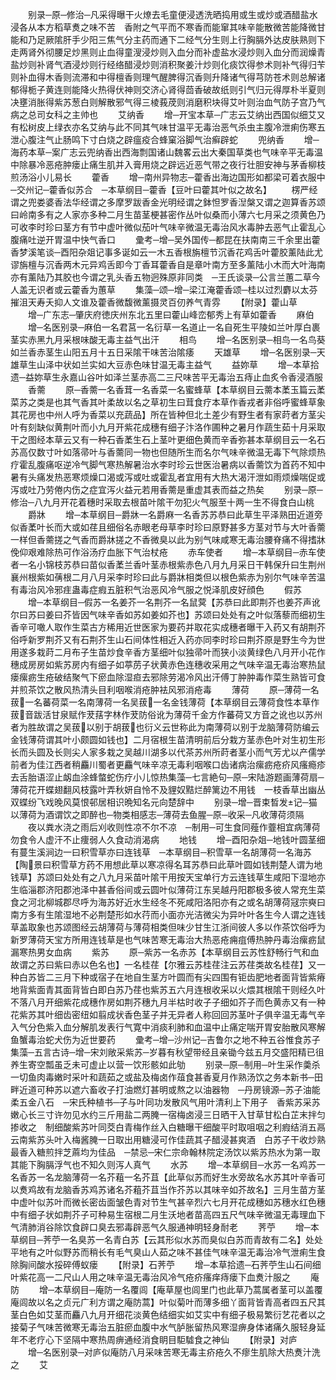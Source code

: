 <!-- { "loadSidebar": true } -->
　　别录─原─修治─凡采得曝干火燎去毛童便浸透洗晒捣用或生或炒或酒醋盐水浸各从本方稻草煑之味不苦　香附之气平而不寒香而能窜其味辛能散微苦能降微甘能和乃足厥隂肝手少阳三焦气分主药而通下二经气分生则上行胸膈外达皮肤熟则下走两肾外彻腰足炒黑则止血得童溲浸炒则入血分而补虚盐水浸炒则入血分而润燥青盐炒则补肾气酒浸炒则行经络醋浸炒则消积聚姜汁炒则化痰饮得参术则补气得归苄则补血得木香则流滞和中得檀香则理气醒脾得沉香则升降诸气得芎防苍术则总解诸郁得栀子黄连则能降火热得伏神则交济心肾得茴香破故纸则引气归元得厚朴半夏则决壅消胀得紫苏葱白则解散邪气得三棱莪荗则消磨积块得艾叶则治血气防子宫乃气病之总司女科之主帅也
　　艾纳香
　　增─开宝本草─广志云艾纳出西国似细艾又有松树皮上绿衣亦名艾纳与此不同其气味甘温平无毒治恶气杀虫主腹冷泄痢伤寒五泄心腹注气止肠鸣下寸白烧之辟瘟疫合蜂窠浴脚气治癣辟蛇
　　兜纳香
　　增─海药本草─案广志云兜纳香出西海剽国诸山魏畧云出大秦国草类也气味辛平无毒温中除暴冷恶疮肿瘘止痛生肌并入膏用烧之辟远近恶气带之夜行壮胆安神与茅香柳枝煎汤浴小儿易长
　　藿香
　　增─南州异物志─藿香出海边国形如都梁可着衣服中─交州记─藿香似苏合　─本草纲目─藿香【豆叶曰藿其叶似之故名】
　　楞严经谓之兜娄婆香法华经谓之多摩罗跋香金光明经谓之鉢怛罗香湼槃又谓之迦算香苏颂曰岭南多有之人家亦多种二月生苗茎梗甚密作丛叶似桑而小薄六七月采之须黄色乃可收李时珍曰茎方有节中虚叶微似茄叶气味辛微温无毒治风水毒肿去恶气止霍乱心腹痛吐逆开胃温中快气香口
　　彚考─增─吴外国传─都昆在扶南南三千余里出藿香梦溪笔谈─酉阳杂爼记事多诞如云一木五香根旃檀节沉香花鸡舌叶藿胶薰陆此尤谬旃檀与沉香两木元异鸡舌即今丁香耳藿香自是章叶南方至多薰陆小木而大叶海南亦有薰陆乃其胶也今谓之乳头香五物迥殊原非同类　─王氏谈录─公言兰蕙二草今人盖无识者或云藿香为蕙草
　　集藻─颂─增─梁江淹藿香颂─桂以过烈麝以太芬摧沮天寿夭抑人文谁及藿香微馥微薰摄灵百仞养气青雰
　　【附录】藿山草
　　增─广东志─肇庆府徳庆州东北五里曰藿山峰峦郁秀上有草如藿香
　　麻伯
　　增─名医别录─麻伯一名君莒一名衍草一名道止一名自死生平陵如兰叶厚白裹茎实赤黑九月采根味酸无毒主益气出汗
　　相鸟
　　增─名医别录─相鸟一名鸟葵如兰香赤茎生山阳五月十五日采隂干味苦治隂痿
　　天雄草
　　增─名医别录─天雄草生山泽中状如兰实如大豆赤色味甘温无毒主益气
　　益妳草
　　增─本草拾遗─益妳草生永嘉山谷叶如泽兰茎赤高二三尺味苦平无毒治五痔止血炙令香浸酒服
　　香薷
　　原─香薷一名香茸一名香菜一名蜜蜂草【本草纲目云薷本葇玉篇云葇菜苏之类是也其气香其叶柔故以名之草初生曰茸食疗本草作香戎者非俗呼蜜蜂草象其花房也中州人呼为香菜以充蔬品】所在皆种但北土差少有野生者有家莳者方茎尖叶有刻缺似黄荆叶而小九月开紫花成穗有细子汴洛作圃种之暑月作蔬生茹十月采取干之图经本草云又有一种石香葇生石上茎叶更细色黄而辛香弥甚本草纲目云一名石苏高仅数寸叶如落帚叶与香薷同一物也但随所生而名尔气味辛微温无毒下气除烦热疗霍乱腹痛呕逆冷气脚气寒热解暑治水李时珍云世医治暑病以香薷饮为首药不知中暑有头痛发热恶寒烦燥口渴或泻或吐或霍乱者宜用有大热大渴汗泄如雨烦燥喘促或泻或吐乃劳倦内伤之症宜泻火益元若用香薷是重虚其表而益之热矣
　　别录─原─修治─八九月开花着穗时采取去根苗叶隂干勿犯火气服至十两一生不得食白山桃
　　爵牀
　　增─本草纲目─爵牀一名爵麻一名香苏苏恭曰此草生平泽熟田近道旁似香葇叶长而大或如荏且细俗名赤眼老母草李时珍曰原野甚多方茎对节与大叶香薷一样但香薷搓之气香而爵牀搓之不香微臭以此为别气味咸寒无毒治腰脊痛不得搘牀俛仰艰难除热可作浴汤疗血胀下气治杖疮
　　赤车使者
　　增─本草纲目─赤车使者一名小锦枝苏恭曰苗似香葇兰香叶茎赤根紫赤色八月九月采日干韩保升曰生荆州襄州根紫如蒨根二月八月采李时珍曰此与爵牀相类但以根色紫赤为别尔气味辛苦温有毒治风冷邪疰蛊毒症瘕五脏积气治恶风冷气服之悦泽肌皮好顔色
　　假苏
　　增─本草纲目─假苏一名姜芥一名荆芥一名鼠蓂【苏恭曰此即荆芥也姜芥声讹尔曰苏曰姜曰芥皆因气味辛香如苏如姜如芥也】苏颂曰处处有之叶似落藜而细初生香辛可噉人取作生菜古方稀用近世医家为要药并取花实成穗者曝干入药又有胡荆芥俗呼新罗荆芥又有石荆芥生山石间体性相近入药亦同李时珍曰荆芥原是野生今为世用遂多栽莳二月布子生苗炒食辛香方茎细叶似独帚叶而狭小淡黄绿色八月开小花作穗成房房如紫苏房内有细子如葶苈子状黄赤色连穗收采用之气味辛温无毒治寒热鼠瘘瘰疬生疮破结聚气下瘀血除湿疸去邪除劳渴冷风出汗傅丁肿肿毒作菜生熟皆可食并煎茶饮之散风热清头目利咽喉消疮肿袪风邪消疮毒
　　薄荷
　　原─薄荷一名菝一名蕃荷菜一名南薄荷一名吴菝一名金钱薄荷【本草纲目云薄荷食性本草作菝音跋活甘泉赋作茇葀字林作茇防俗讹为薄荷千金方作蕃荷又方音之讹也以苏州者为胜故谓之吴菝以别于胡菝也衍义云世称此为南薄荷以别于龙脑薄荷防编云金钱薄荷谓其叶小颇圆如钱也】二月宿根生苗清明前后分栽方茎赤色叶对生初生形长而头圆及长则尖人家多栽之吴越川湖多以代茶苏州所莳者茎小而气芳尤以产儒学前者为佳江西者稍麤川蜀者更麤气味辛凉无毒利咽喉口齿诸病治瘰疬疮疥风瘙瘾疹去舌胎语涩止衂血涂蜂螫蛇伤疗小儿惊热集藻─七言絶句─原─宋陆游题画薄荷扇─薄荷花开蝶翅翻风枝露叶弄秋妍自怜不及貍奴黠烂醉篱边不用钱　一枝香草出幽丛双蝶纷飞戏晚风莫恨邨居相识晩知名元向楚辞中
　　别录─增─晋束晳发记─猫以薄荷为酒谓饮之即醉也─物类相感志─薄荷去鱼腥─原─收采─凡收薄荷须隔
　　夜以粪水浇之雨后刈收则性凉不尔不凉　─制用─可生食同薤作虀相宜病薄荷勿食令人虚汗不止痩弱人久食动消渴病
　　地钱
　　增─酉阳杂爼─地钱叶圆茎细有蔓生溪涧边一曰积雪草亦曰连钱草　─本草纲目─积雪草一名胡薄荷一名海苏【陶景曰积雪草方药不用想此草以寒凉得名耳苏恭曰此草叶圆如钱荆楚人谓为地钱草】苏颂曰处处有之八九月采苗叶隂干用按天宝单行方云连钱草生咸阳下湿地亦生临淄郡济阳郡池泽中甚香俗间或云圆叶似薄荷江东吴越丹阳郡极多彼人常充生菜食之河北柳城郡尽呼为海苏好近水生经冬不死咸阳洛阳亦有之或名胡薄荷冦宗奭曰南方多有生隂湿地不必荆楚形如水荇而小面亦光洁微尖为异叶叶各生今人谓之连钱草盖取象也苏颂图经云胡薄荷与薄荷相类但味少甘生江浙间彼人多以作茶饮俗呼为新罗薄荷天宝方所用连钱草是也气味苦寒无毒治大热恶疮痈疽傅热肿丹毒治瘰疬鼠漏寒热男女血病
　　紫苏
　　原─紫苏一名赤苏【本草纲目云苏性舒畅行气和血故谓之苏曰紫曰赤以色名也】一名桂荏【尔雅云苏桂荏注云苏荏类故名桂荏】又一种白苏皆二三月下种或宿子在地自生茎方叶圆而有尖四围有钜齿肥地者面背皆紫瘠地背紫面青其面背皆白即白苏乃荏也紫苏五六月连根收采以火煨其根隂干则经久叶不落八月开细紫花成穗作房如荆芥穗九月半枯时收子子细如芥子而色黄赤又有一种花紫苏其叶细齿密纽如翦成状香色茎子并无异者人称回回苏茎叶子俱辛温无毒气辛入气分色紫入血分解肌发表行气寛中消痰利肺和血温中止痛定喘开胃安胎散风寒解鱼蟹毒治蛇犬伤为近世要药
　　彚考─增─沙州记─吉鲁尔之地不种五谷惟食苏子集藻─五言古诗─增─宋刘敞采紫苏─岁暮有秋望带经且亲锄今兹五月交盛阳精已徂养生寄空瓢虽乏未可虚止以营一饮形骸如此劬
　　别录─原─制用─叶生采作羮杀一切鱼肉毒嫩时采叶和蔬茹之或盐及梅卤作葅食甚香夏月作熟汤饮之务本新书─田畔近道可种苏以遮六畜收子打油燃灯甚明或熬之以油器物　─丹房镜源─苏子油能柔五金八石　─宋氏种植书─子与叶同功发散风气用叶清利上下用子　香紫苏采苏嫩心长三寸许勿见水约三斤用盐二两腌一宿梅卤浸三日晒干入甘草甘松白芷末拌匀掺收之　制细酸紫苏叶同茭白青梅作丝入白糖曝干细酸平时取咀咽之利瘕结消五鬲　云南紫苏头叶入梅酱腌一日取出用糖浸可作佳蔬其子醋浸甚爽酒　白苏子干收炒熟最香入糖煎拌芝蔴均为佳品　─禁忌─宋仁宗命翰林院定汤饮以紫苏热水为第一取其能下胸膈浮气也不知久则泻人真气
　　水苏
　　增─本草纲目─水苏一名鸡苏一名香苏一名龙脑薄荷一名芥蒩一名芥苴【此草似苏而好生水旁故名水苏其叶辛香可以煑鸡故有龙脑香苏鸡苏诸名芥蒩芥苴当作芥苏以其味辛如芥故名】三月生苗方茎中虚叶似苏叶而微长密齿面皱色青对节生气甚辛烈六七月开花成穗如苏穗水红色穗中有细子状如荆芥子可种易生宿根二月生沃地者苗高四五尺气味辛微温无毒理血下气清肺消谷除饮食辟口臭去邪毒辟恶气久服通神明轻身耐老
　　荠苧
　　增─本草纲目─荠苧一名臭苏一名青白苏【云其形似水苏而臭似白苏而青故有二名】处处平地有之叶似野苏而稍长有毛气臭山人茹之味不甚佳气味辛温无毒治冷气泄痢生食除胸间酸水挼碎傅蚁瘘
　　【附录】石荠苧
　　增─本草拾遗─石荠苧生山石间细叶紫花高一二尺山人用之味辛温无毒治风冷气疮疥瘙痒痔瘘下血煑汁服之
　　庵防
　　增─本草纲目─庵防一名覆闾【庵草屋也闾里门也此草乃蒿属者茎可以盖覆庵闾故以名之贞元广利方谓之庵防蒿】叶似菊叶而薄多细丫面背皆青高者四五尺其茎白色如艾茎而麤八九月开细花淡黄色结细实如艾实中有细子极易繁衍艺花者以之接菊子气味苦微寒无毒治五脏瘀血腹中水气胪胀留热风寒湿痹身体诸痛久服轻身延年不老疗心下坚隔中寒热周痹通经消食眀目駏驉食之神仙
　　【附录】对庐
　　增─名医别录─对庐似庵防八月采味苦寒无毒主疥疮久不瘳生肌除大热煑汁洗之
　　艾
